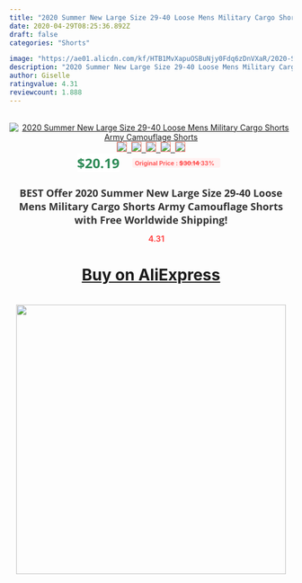 ```yaml
---
title: "2020 Summer New Large Size 29-40 Loose Mens Military Cargo Shorts Army Camouflage Shorts"
date: 2020-04-29T08:25:36.892Z
draft: false
categories: "Shorts"

image: "https://ae01.alicdn.com/kf/HTB1MvXapuOSBuNjy0Fdq6zDnVXaR/2020-Summer-New-Large-Size-29-40-Loose-Mens-Military-Cargo-Shorts-Army-Camouflage-Shorts.jpg"
description: "2020 Summer New Large Size 29-40 Loose Mens Military Cargo Shorts Army Camouflage Shorts"
author: Giselle
ratingvalue: 4.31
reviewcount: 1.888
---
```

<br>
<div style="text-align: center;">
<a href="https://s.click.aliexpress.com/e/_AnSelJ" target="_blank" rel="nofollow noopener noreferrer"><img alt="2020 Summer New Large Size 29-40 Loose Mens Military Cargo Shorts Army Camouflage Shorts" class="magnifier-image" src="https://ae01.alicdn.com/kf/HTB1MvXapuOSBuNjy0Fdq6zDnVXaR/2020-Summer-New-Large-Size-29-40-Loose-Mens-Military-Cargo-Shorts-Army-Camouflage-Shorts.jpg_640x640.jpg">
<br>
<img style="border:1px solid salmon" src="https://ae01.alicdn.com/kf/HTB1MvXapuOSBuNjy0Fdq6zDnVXaR/2020-Summer-New-Large-Size-29-40-Loose-Mens-Military-Cargo-Shorts-Army-Camouflage-Shorts.jpg_120x120.jpg">&nbsp;&nbsp;<img style="border:1px solid salmon" src="https://ae01.alicdn.com/kf/HTB1qUq_oCtYBeNjSspkq6zU8VXaB/2020-Summer-New-Large-Size-29-40-Loose-Mens-Military-Cargo-Shorts-Army-Camouflage-Shorts.jpg_120x120.jpg">&nbsp;&nbsp;<img style="border:1px solid salmon" src="https://ae01.alicdn.com/kf/HTB1lis6ogmTBuNjy1Xbq6yMrVXat/2020-Summer-New-Large-Size-29-40-Loose-Mens-Military-Cargo-Shorts-Army-Camouflage-Shorts.jpg_120x120.jpg">&nbsp;&nbsp;<img style="border:1px solid salmon" src="https://ae01.alicdn.com/kf/HTB1pIJyoruWBuNjSszgq6z8jVXaC/2020-Summer-New-Large-Size-29-40-Loose-Mens-Military-Cargo-Shorts-Army-Camouflage-Shorts.jpg_120x120.jpg">&nbsp;&nbsp;<img style="border:1px solid salmon" src="https://ae01.alicdn.com/kf/HTB15gRborSYBuNjSspiq6xNzpXac/2020-Summer-New-Large-Size-29-40-Loose-Mens-Military-Cargo-Shorts-Army-Camouflage-Shorts.jpg_120x120.jpg"></a></div><br0>
<div style="text-align: center;"><span style="background-color: white; border: 0px; box-sizing: border-box; color: seagreen; display: inline-block; font-family: &quot;open sans&quot; , &quot;arial&quot; , &quot;helvetica&quot; , sans-serif , &quot;heiti&quot;; font-size: 24px; font-stretch: inherit; font-weight: 700; line-height: inherit; margin: 0px 10px 0px 0px; padding: 0px; vertical-align: middle;">$20.19 </span>
<span style="background: rgb(255 , 241 , 241); border-radius: 3px; border: 0px; box-sizing: border-box; color: #ff4747; display: inline-block; font-family: inherit; font-size: 12px; font-stretch: inherit; font-style: inherit; font-variant: inherit; font-weight: 600; line-height: inherit; margin: 0px; padding: 2px 5px; transform: scale(0.9); vertical-align: middle;">Original Price : <b style="text-decoration: line-through;">$30.14 </b> 33%&nbsp;&nbsp;</span></div>
<h1 style="color: #333333; display: inline-block; font-family: &quot;open sans&quot; , &quot;arial&quot; , &quot;helvetica&quot; , sans-serif , &quot;heiti&quot;; font-size: 18px; font-stretch: inherit; font-weight: 700; text-align: center;">BEST Offer 2020 Summer New Large Size 29-40 Loose Mens Military Cargo Shorts Army Camouflage Shorts with Free Worldwide Shipping!</h1>
<div style="color: #ff4747; text-align: center;">
<img src="https://4.bp.blogspot.com/-M0ZcTcb-5uY/XleCXlxnR4I/AAAAAAAAAEc/OrjgMkXV1oMQFaCRZj5HQwOCBcu3w1FegCPcBGAYYCw/s1600/star.png" style="height: 15px;">&nbsp;<b>4.31</b></div>
<div class="button_cont" align="center"><a class="buynow_a" href="https://s.click.aliexpress.com/e/_AnSelJ" target="_blank" rel="nofollow noopener noreferrer"><H1>Buy on AliExpress</H1></a></div><br>
<div class="separator" style="clear: both; text-align: center;">
<img src="https://lh3.googleusercontent.com/-pTy5HemUv9M/XlePHvY0dAI/AAAAAAAAAE4/0nX5iRUoIWY8eMW9Dpxeirr157OZliDIgCLcBGAsYHQ/s1600/badge.gif" width="480">
</div>
